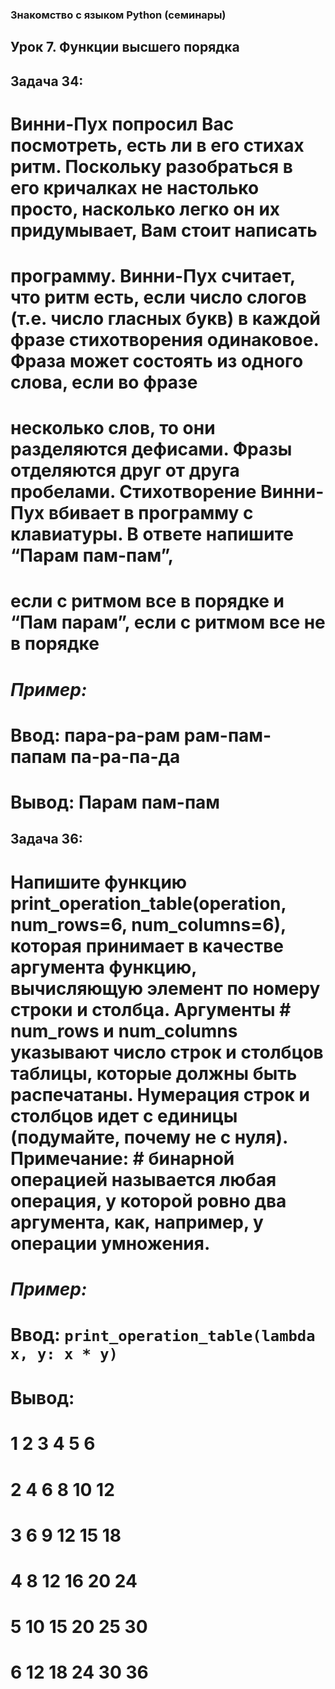 ### Знакомство с языком Python (семинары)
## Урок 7. Функции высшего порядка
## Задача 34:  
# Винни-Пух попросил Вас посмотреть, есть ли в его стихах ритм. Поскольку разобраться в его кричалках не настолько просто, насколько легко он их придумывает, Вам стоит написать
# программу. Винни-Пух считает, что ритм есть, если число слогов (т.е. число гласных букв) в каждой фразе стихотворения одинаковое. Фраза может состоять из одного слова, если во фразе 
# несколько слов, то они разделяются дефисами. Фразы отделяются друг от друга пробелами. Стихотворение  Винни-Пух вбивает в программу с клавиатуры. В ответе напишите “Парам пам-пам”, 
# если с ритмом все в порядке и “Пам парам”, если с ритмом все не в порядке

# *Пример:*

# **Ввод:** пара-ра-рам рам-пам-папам па-ра-па-да    
#    **Вывод:** Парам пам-пам  

## Задача 36: 
# Напишите функцию print_operation_table(operation, num_rows=6, num_columns=6), которая принимает в качестве аргумента функцию, вычисляющую элемент по номеру строки и столбца. Аргументы # num_rows и num_columns указывают число строк и столбцов таблицы, которые должны быть распечатаны. Нумерация строк и столбцов идет с единицы (подумайте, почему не с нуля). Примечание: # бинарной операцией называется любая операция, у которой ровно два аргумента, как, например, у операции умножения.

# *Пример:*

# **Ввод:** `print_operation_table(lambda x, y: x * y) ` 
# **Вывод:**
# 1 2 3 4 5 6

# 2 4 6 8 10 12
# 3 6 9 12 15 18
# 4 8 12 16 20 24
# 5 10 15 20 25 30
# 6 12 18 24 30 36
